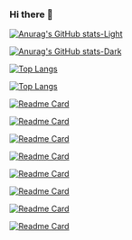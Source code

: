 ### Hi there 👋

<!--
**JDsnyke/JDsnyke** is a ✨ _special_ ✨ repository because its `README.md` (this file) appears on your GitHub profile.

Here are some ideas to get you started:

- 🔭 I’m currently working on ...
- 🌱 I’m currently learning ...
- 👯 I’m looking to collaborate on ...
- 🤔 I’m looking for help with ...
- 💬 Ask me about ...
- 📫 How to reach me: ...
- 😄 Pronouns: ...
- ⚡ Fun fact: ...
-->
[![Anurag's GitHub stats-Light](https://github-readme-stats.vercel.app/api?username=JDsnyke&show_icons=true&theme=buefy#gh-light-mode-only)](https://github.com/anuraghazra/github-readme-stats#gh-light-mode-only)

[![Anurag's GitHub stats-Dark](https://github-readme-stats.vercel.app/api?username=JDsnyke&show_icons=true&theme=codeSTACKr#gh-dark-mode-only)](https://github.com/anuraghazra/github-readme-stats#gh-dark-mode-only)

[![Top Langs](https://github-readme-stats.vercel.app/api/top-langs/?username=JDsnyke&layout=compact&card_width=447&theme=buefy#gh-light-mode-only)](https://github.com/anuraghazra/github-readme-stats#gh-light-mode-only)

[![Top Langs](https://github-readme-stats.vercel.app/api/top-langs/?username=JDsnyke&layout=compact&card_width=447&theme=codeSTACKr#gh-dark-mode-only)](https://github.com/anuraghazra/github-readme-stats#gh-dark-mode-only)

[![Readme Card](https://github-readme-stats.vercel.app/api/pin/?username=JDsnyke&repo=PS4-Cheat-List&theme=buefy#gh-light-mode-only)](https://github.com/JDsnyke/PS4-Cheat-List#gh-light-mode-only)

[![Readme Card](https://github-readme-stats.vercel.app/api/pin/?username=JDsnyke&repo=PS4-Cheat-List&theme=codeSTACKr#gh-dark-mode-only)](https://github.com/JDsnyke/PS4-Cheat-List#gh-dark-mode-only)

[![Readme Card](https://github-readme-stats.vercel.app/api/pin/?username=JDsnyke&repo=UP-Flow&theme=buefy#gh-light-mode-only)](https://github.com/JDsnyke/UP-Flow#gh-light-mode-only)

[![Readme Card](https://github-readme-stats.vercel.app/api/pin/?username=JDsnyke&repo=UP-Flow&theme=codeSTACKr#gh-dark-mode-only)](https://github.com/JDsnyke/UP-Flow#gh-dark-mode-only)

[![Readme Card](https://github-readme-stats.vercel.app/api/pin/?username=JDsnyke&repo=GuptaK&theme=buefy#gh-light-mode-only)](https://github.com/JDsnyke/GuptaK#gh-light-mode-only)

[![Readme Card](https://github-readme-stats.vercel.app/api/pin/?username=JDsnyke&repo=GuptaK&theme=codeSTACKr#gh-dark-mode-only)](https://github.com/JDsnyke/GuptaK#gh-dark-mode-only)

[![Readme Card](https://github-readme-stats.vercel.app/api/pin/?username=JDsnyke&repo=Safari-Password-Converter&theme=buefy#gh-light-mode-only)](https://github.com/JDsnyke/Safari-Password-Converter#gh-light-mode-only)

[![Readme Card](https://github-readme-stats.vercel.app/api/pin/?username=JDsnyke&repo=Safari-Password-Converter&theme=codeSTACKr#gh-dark-mode-only)](https://github.com/JDsnyke/Safari-Password-Converter#gh-dark-mode-only)

